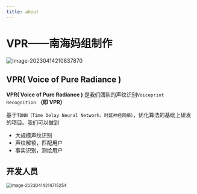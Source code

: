 ```yaml
---
title: about
---
```


# VPR——南海妈组制作

![image-20230414210837870](https://cdn.jsdelivr.net/gh/GuoShuaiGO/Image_Shack_BLOG@main/img/image-20230414210837870.png)





## VPR( Voice of Pure Radiance )

**VPR( Voice of Pure Radiance )** 是我们团队的声纹识别`Voiceprint Recognition` **（即  VPR）**    

基于`TDNN（Time Delay Neural Network，时延神经网络）`，优化算法的基础上研发的项目。我们可以做到

- 大规模声纹识别
- 声纹解锁，匹配用户
- 事实识别，测绘用户



## 开发人员

<img src="https://cdn.jsdelivr.net/gh/GuoShuaiGO/Image_Shack_BLOG@main/img/image-20230414214715254.png" alt="image-20230414214715254" style="zoom:80%;" />

